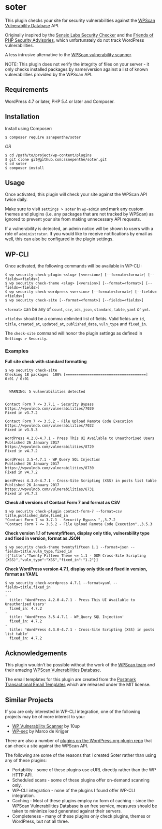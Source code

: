 # soter
This plugin checks your site for security vulnerabilities against the [WPScan Vulnerability Database](https://wpvulndb.com/) API.

Originally inspired by the [Sensio Labs Security Checker](https://github.com/sensiolabs/security-checker) and the [Friends of PHP Security Advisories](https://github.com/FriendsOfPHP/security-advisories), which unfortunately do not track WordPress vulnerabilities.

A less intrusive alternative to the [WPScan vulnerability scanner](https://wpscan.org/).

NOTE: This plugin does not verify the integrity of files on your server - it only checks installed packages by name/version against a list of known vulnerabilities provided by the WPScan API.

## Requirements
WordPress 4.7 or later, PHP 5.4 or later and Composer.

## Installation
Install using Composer:

```
$ composer require ssnepenthe/soter
```

*OR*

```
$ cd /path/to/project/wp-content/plugins
$ git clone git@github.com:ssnepenthe/soter.git
$ cd soter
$ composer install
```

## Usage
Once activated, this plugin will check your site against the WPScan API twice daily.

Make sure to visit `settings > soter` in `wp-admin` and mark any custom themes and plugins (i.e. any packages that are not tracked by WPScan) as ignored to prevent your site from making unnecessary API requests.

If a vulnerability is detected, an admin notice will be shown to users with a role of `administrator`. If you would like to receive notifications by email as well, this can also be configured in the plugin settings.

## WP-CLI
Once activated, the following commands will be available in WP-CLI:

```
$ wp security check-plugin <slug> [<version>] [--format=<format>] [--fields=<fields>]
$ wp security check-theme <slug> [<version>] [--format=<format>] [--fields=<fields>]
$ wp security check-wordpress <version> [--format=<format>] [--fields=<fields>]
$ wp security check-site [--format=<format>] [--fields=<fields>]
```

`<format>` can be any of `count`, `csv`, `ids`, `json`, `standard`, `table`, `yaml` or `yml`.

`<fields>` should be a comma delimited list of fields. Valid fields are `id`, `title`, `created_at`, `updated_at`, `published_date`, `vuln_type` and `fixed_in`.

The `check-site` command will honor the plugin settings as defined in `Settings > Security`.

### Examples

**Full site check with standard formatting**

```
$ wp security check-site
Checking 18 packages  100% [=====================================] 0:01 / 0:01


  WARNING: 5 vulnerabilities detected


Contact Form 7 <= 3.7.1 - Security Bypass
https://wpvulndb.com/vulnerabilities/7020
Fixed in v3.7.2

Contact Form 7 <= 3.5.2 - File Upload Remote Code Execution
https://wpvulndb.com/vulnerabilities/7022
Fixed in v3.5.3

WordPress 4.2.0-4.7.1 - Press This UI Available to Unauthorised Users
Published 26 January 2017
https://wpvulndb.com/vulnerabilities/8729
Fixed in v4.7.2

WordPress 3.5-4.7.1 - WP_Query SQL Injection
Published 26 January 2017
https://wpvulndb.com/vulnerabilities/8730
Fixed in v4.7.2

WordPress 4.3.0-4.7.1 - Cross-Site Scripting (XSS) in posts list table
Published 26 January 2017
https://wpvulndb.com/vulnerabilities/8731
Fixed in v4.7.2
```

**Check all versions of Contact Form 7 and format as CSV**

```
$ wp security check-plugin contact-form-7 --format=csv
title,published_date,fixed_in
"Contact Form 7 <= 3.7.1 - Security Bypass ",,3.7.2
"Contact Form 7 <= 3.5.2 - File Upload Remote Code Execution",,3.5.3
```

**Check version 1.1 of twentyfifteen, display only title, vulnerability type and fixed in version, format as JSON**

```
$ wp security check-theme twentyfifteen 1.1 --format=json --fields=title,vuln_type,fixed_in
[{"title":"Twenty Fifteen Theme <= 1.1 - DOM Cross-Site Scripting (XSS)","vuln_type":"XSS","fixed_in":"1.2"}]
```

**Check WordPress version 4.7.1, display only title and fixed in version, format as YAML**

```
$ wp security check-wordpress 4.7.1 --format=yaml --fields=title,fixed_in
---
-
  title: 'WordPress 4.2.0-4.7.1 - Press This UI Available to Unauthorised Users'
  fixed_in: 4.7.2
-
  title: 'WordPress 3.5-4.7.1 - WP_Query SQL Injection'
  fixed_in: 4.7.2
-
  title: 'WordPress 4.3.0-4.7.1 - Cross-Site Scripting (XSS) in posts list table'
  fixed_in: 4.7.2
```

## Acknowledgements
This plugin wouldn't be possible without the work of the [WPScan team](https://github.com/wpscanteam) and their amazing [WPScan Vulnerabilities Database](https://wpvulndb.com/).

The email templates for this plugin are created from the [Postmark Transactional Email Templates](https://github.com/wildbit/postmark-templates) which are released under the MIT license.

## Similar Projects
If you are only interested in WP-CLI integration, one of the following projects may be of more interest to you:

* [WP Vulnerability Scanner](https://github.com/10up/wp-vulnerability-scanner) by 10up
* [WP-sec](https://github.com/markri/wp-sec) by Marco de Krijger

There are also a number of [plugins on the WordPress.org plugin repo](https://wordpress.org/plugins/search.php?q=wpscan) that can check a site against the WPScan API.

The following are some of the reasons that I created Soter rather than using any of these plugins:

* Portability - some of these plugins use cURL directly rather than the WP HTTP API.
* Scheduled scans - some of these plugins offer on-demand scanning only.
* WP-CLI integration - none of the plugins I found offer WP-CLI integration.
* Caching - Most of these plugins employ no form of caching - since the WPScan Vulnerabilities Database is an free service, measures should be taken to minimize load generated against their servers.
* Completeness - many of these plugins only check plugins, themes or WordPress, but not all three.
